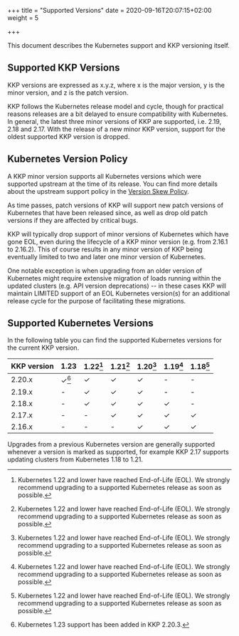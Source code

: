 +++
title = "Supported Versions"
date = 2020-09-16T20:07:15+02:00
weight = 5

+++

This document describes the Kubernetes support and KKP versioning itself.

## Supported KKP Versions

KKP versions are expressed as x.y.z, where x is the major version, y is the
minor version, and z is the patch version.

KKP follows the Kubernetes release model and cycle, though for practical reasons
releases are a bit delayed to ensure compatibility with Kubernetes. In general,
the latest three minor versions of KKP are supported, i.e. 2.19, 2.18 and 2.17.
With the release of a new minor KKP version, support for the oldest supported
KKP version is dropped.

## Kubernetes Version Policy

A KKP minor version supports all Kubernetes versions which were supported upstream
at the time of its release. You can find more details about the upstream support
policy in the [Version Skew Policy](https://kubernetes.io/docs/setup/release/version-skew-policy/#supported-versions).

As time passes, patch versions of KKP will support new patch versions of Kubernetes
that have been released since, as well as drop old patch versions if they are
affected by critical bugs.

KKP will typically drop support of minor versions of Kubernetes which have gone EOL,
even during the lifecycle of a KKP minor version (e.g. from 2.16.1 to 2.16.2).
This of course results in any minor version of KKP being eventually limited to two
and later one minor version of Kubernetes.

One notable exception is when upgrading from an older version of Kubernetes might
require extensive migration of loads running within the updated clusters (e.g. API
version deprecations) -- in these cases KKP will maintain LIMITED support of an EOL
Kubernetes version(s) for an additional release cycle for the purpose of facilitating
these migrations.

## Supported Kubernetes Versions

In the following table you can find the supported Kubernetes versions for the
current KKP version.

| KKP version | 1.23  |1.22[^1] | 1.21[^1] | 1.20[^1] | 1.19[^1] | 1.18[^1] |
| ----------- | ----- |-------- | -------- | -------- | -------- | -------- |
| 2.20.x      | ✓[^3] | ✓       | ✓        | ✓        | -        | -        |
| 2.19.x      | -     | ✓       | ✓        | ✓        | -        | -        |
| 2.18.x      | -     | ✓       | ✓        | ✓        | ✓        | -        |
| 2.17.x      | -     | -       | ✓        | ✓        | ✓        | ✓        |
| 2.16.x      | -     | -       | -        | ✓        | ✓        | ✓        |

[^1]: Kubernetes 1.22 and lower have reached End-of-Life (EOL). We strongly recommend upgrading to a supported Kubernetes release as soon as possible.

[^2]: KKP 2.18 and lower have reached End-of-Life (EOL). We strongly recommend upgrading to a supported KKP release as soon as possible.

[^3]: Kubernetes 1.23 support has been added in KKP 2.20.3.

Upgrades from a previous Kubernetes version are generally supported whenever a
version is marked as supported, for example KKP 2.17 supports updating clusters
from Kubernetes 1.18 to 1.21.
